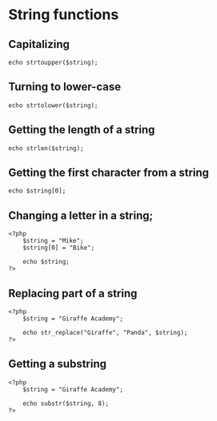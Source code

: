 # String functions

## Capitalizing

    echo strtoupper($string);

## Turning to lower-case

    echo strtolower($string);

## Getting the length of a string

    echo strlen($string);

## Getting the first character from a string

    echo $string[0];

## Changing a letter in a string;

    <?php
        $string = "Mike";
        $string[0] = "Bike";

        echo $string;
    ?>

## Replacing part of a string

    <?php
        $string = "Giraffe Academy";
        
        echo str_replace("Giraffe", "Panda", $string);
    ?>

## Getting a substring

    <?php
        $string = "Giraffe Academy";
        
        echo substr($string, 8);
    ?>
